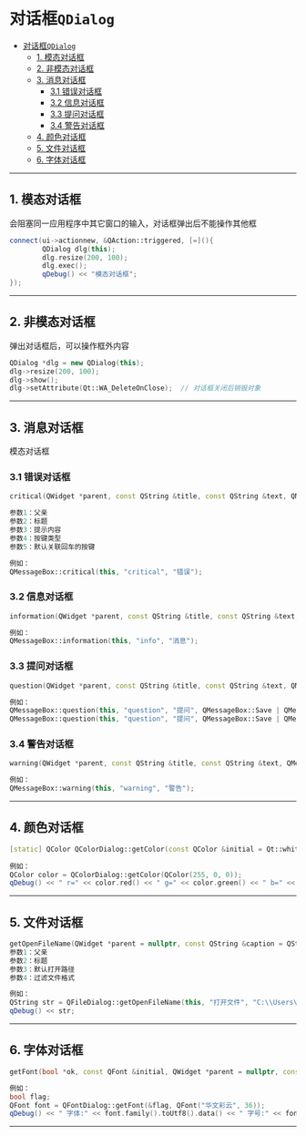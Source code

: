 # 对话框`QDialog`

- [对话框`QDialog`](#对话框qdialog)
  - [1. 模态对话框](#1-模态对话框)
  - [2. 非模态对话框](#2-非模态对话框)
  - [3. 消息对话框](#3-消息对话框)
    - [3.1 错误对话框](#31-错误对话框)
    - [3.2 信息对话框](#32-信息对话框)
    - [3.3 提问对话框](#33-提问对话框)
    - [3.4 警告对话框](#34-警告对话框)
  - [4. 颜色对话框](#4-颜色对话框)
  - [5. 文件对话框](#5-文件对话框)
  - [6. 字体对话框](#6-字体对话框)

---

## 1. 模态对话框

会阻塞同一应用程序中其它窗口的输入，对话框弹出后不能操作其他框

```c++
connect(ui->actionnew, &QAction::triggered, [=](){
        QDialog dlg(this);
        dlg.resize(200, 100);
        dlg.exec();
        qDebug() << "模态对话框";
});
```

---

## 2. 非模态对话框

弹出对话框后，可以操作框外内容

```c++
QDialog *dlg = new QDialog(this);
dlg->resize(200, 100);
dlg->show();
dlg->setAttribute(Qt::WA_DeleteOnClose);  // 对话框关闭后销毁对象
```

---

## 3. 消息对话框

模态对话框

### 3.1 错误对话框

```c++
critical(QWidget *parent, const QString &title, const QString &text, QMessageBox::StandardButtons buttons, QMessageBox::StandardButton defaultButton = NoButton)

参数1：父亲
参数2：标题
参数3：提示内容
参数4：按键类型
参数5：默认关联回车的按键

例如：
QMessageBox::critical(this, "critical", "错误");
```

### 3.2 信息对话框

```c++
information(QWidget *parent, const QString &title, const QString &text, QMessageBox::StandardButtons buttons, QMessageBox::StandardButton defaultButton = NoButton)

例如：
QMessageBox::information(this, "info", "消息");
```

### 3.3 提问对话框

```c++
question(QWidget *parent, const QString &title, const QString &text, QMessageBox::StandardButtons buttons = ..., QMessageBox::StandardButton defaultButton = NoButton)

例如：
QMessageBox::question(this, "question", "提问", QMessageBox::Save | QMessageBox::Cancel);
QMessageBox::question(this, "question", "提问", QMessageBox::Save | QMessageBox::Cancel, QMessageBox::Cancel);  默认关联回车的为cancel
```

### 3.4 警告对话框

```c++
warning(QWidget *parent, const QString &title, const QString &text, QMessageBox::StandardButtons buttons, QMessageBox::StandardButton defaultButton = NoButton)

例如：
QMessageBox::warning(this, "warning", "警告");
```

---

## 4. 颜色对话框

```c++
[static] QColor QColorDialog::getColor(const QColor &initial = Qt::white, QWidget *parent = nullptr, const QString &title = QString(), QColorDialog::ColorDialogOptions options = ...)
 
例如：
QColor color = QColorDialog::getColor(QColor(255, 0, 0));
qDebug() << " r=" << color.red() << " g=" << color.green() << " b=" << color.blue();
```

---

## 5. 文件对话框

```c++
getOpenFileName(QWidget *parent = nullptr, const QString &caption = QString(), const QString &dir = QString(), const QString &filter = QString(), QString *selectedFilter = nullptr, QFileDialog::Options options = ...)
参数1：父亲
参数2：标题
参数3：默认打开路径
参数4：过滤文件格式

例如：
QString str = QFileDialog::getOpenFileName(this, "打开文件", "C:\\Users\\23922\\Desktop\\93-628-袁浪", "(*txt)");
qDebug() << str;
```

---

## 6. 字体对话框

```c++
getFont(bool *ok, const QFont &initial, QWidget *parent = nullptr, const QString &title = QString(), QFontDialog::FontDialogOptions options = ...)

例如：
bool flag;
QFont font = QFontDialog::getFont(&flag, QFont("华文彩云", 36));
qDebug() << " 字体:" << font.family().toUtf8().data() << " 字号:" << font.pointSize() << " 是否加粗:" << font.bold() << " 是否倾斜" << font.italic();
```

---
